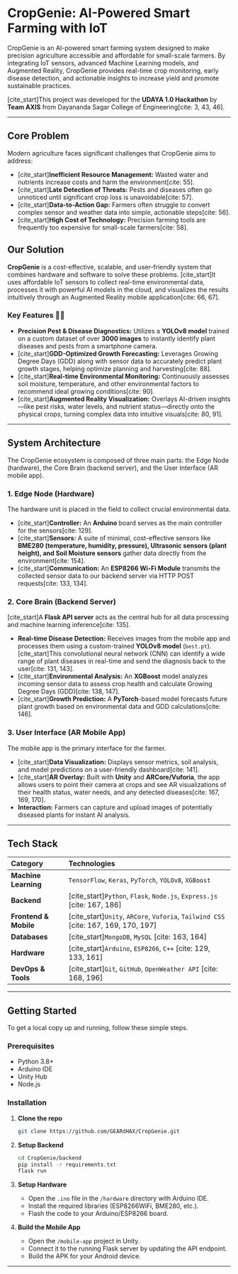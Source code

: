 # CropGenie: AI-Powered Smart Farming with IoT

[](https://opensource.org/licenses/MIT)

CropGenie is an AI-powered smart farming system designed to make precision agriculture accessible and affordable for small-scale farmers. By integrating IoT sensors, advanced Machine Learning models, and Augmented Reality, CropGenie provides real-time crop monitoring, early disease detection, and actionable insights to increase yield and promote sustainable practices.

[cite\_start]This project was developed for the **UDAYA 1.0 Hackathon** by **Team AXIS** from Dayananda Sagar College of Engineering[cite: 3, 43, 46].

-----

## Core Problem

Modern agriculture faces significant challenges that CropGenie aims to address:

  * [cite\_start]**Inefficient Resource Management:** Wasted water and nutrients increase costs and harm the environment[cite: 55].
  * [cite\_start]**Late Detection of Threats:** Pests and diseases often go unnoticed until significant crop loss is unavoidable[cite: 57].
  * [cite\_start]**Data-to-Action Gap:** Farmers often struggle to convert complex sensor and weather data into simple, actionable steps[cite: 56].
  * [cite\_start]**High Cost of Technology:** Precision farming tools are frequently too expensive for small-scale farmers[cite: 58].

## Our Solution

**CropGenie** is a cost-effective, scalable, and user-friendly system that combines hardware and software to solve these problems. [cite\_start]It uses affordable IoT sensors to collect real-time environmental data, processes it with powerful AI models in the cloud, and visualizes the results intuitively through an Augmented Reality mobile application[cite: 66, 67].

### Key Features 🧑‍🌾

  * **Precision Pest & Disease Diagnostics:** Utilizes a **YOLOv8 model** trained on a custom dataset of over **3000 images** to instantly identify plant diseases and pests from a smartphone camera.
  * [cite\_start]**GDD-Optimized Growth Forecasting:** Leverages Growing Degree Days (GDD) along with sensor data to accurately predict plant growth stages, helping optimize planning and harvesting[cite: 88].
  * [cite\_start]**Real-time Environmental Monitoring:** Continuously assesses soil moisture, temperature, and other environmental factors to recommend ideal growing conditions[cite: 90].
  * [cite\_start]**Augmented Reality Visualization:** Overlays AI-driven insights—like pest risks, water levels, and nutrient status—directly onto the physical crops, turning complex data into intuitive visuals[cite: 80, 91].

-----

## System Architecture

The CropGenie ecosystem is composed of three main parts: the Edge Node (hardware), the Core Brain (backend server), and the User Interface (AR mobile app).

### 1\. Edge Node (Hardware)

The hardware unit is placed in the field to collect crucial environmental data.

  * [cite\_start]**Controller:** An **Arduino** board serves as the main controller for the sensors[cite: 129].
  * [cite\_start]**Sensors:** A suite of minimal, cost-effective sensors like **BME280 (temperature, humidity, pressure), Ultrasonic sensors (plant height), and Soil Moisture sensors** gather data directly from the environment[cite: 154].
  * [cite\_start]**Communication:** An **ESP8266 Wi-Fi Module** transmits the collected sensor data to our backend server via HTTP POST requests[cite: 133, 134].

### 2\. Core Brain (Backend Server)

[cite\_start]A **Flask API server** acts as the central hub for all data processing and machine learning inference[cite: 135].

  * **Real-time Disease Detection:** Receives images from the mobile app and processes them using a custom-trained **YOLOv8 model** (`best.pt`). [cite\_start]This convolutional neural network (CNN) can identify a wide range of plant diseases in real-time and send the diagnosis back to the user[cite: 131, 143].
  * [cite\_start]**Environmental Analysis:** An **XGBoost** model analyzes incoming sensor data to assess crop health and calculate Growing Degree Days (GDD)[cite: 138, 147].
  * [cite\_start]**Growth Prediction:** A **PyTorch**-based model forecasts future plant growth based on environmental data and GDD calculations[cite: 146].

### 3\. User Interface (AR Mobile App)

The mobile app is the primary interface for the farmer.

  * [cite\_start]**Data Visualization:** Displays sensor metrics, soil analysis, and model predictions on a user-friendly dashboard[cite: 141].
  * [cite\_start]**AR Overlay:** Built with **Unity** and **ARCore/Vuforia**, the app allows users to point their camera at crops and see AR visualizations of their health status, water needs, and any detected diseases[cite: 167, 169, 170].
  * **Interaction:** Farmers can capture and upload images of potentially diseased plants for instant AI analysis.

-----

## Tech Stack

| Category | Technologies |
| :--- | :--- |
| **Machine Learning** | `TensorFlow`, `Keras`, `PyTorch`, `YOLOv8`, `XGBoost` |
| **Backend** | [cite\_start]`Python`, `Flask`, `Node.js`, `Express.js` [cite: 167, 186] |
| **Frontend & Mobile** | [cite\_start]`Unity`, `ARCore`, `Vuforia`, `Tailwind CSS` [cite: 167, 169, 170, 197] |
| **Databases** | [cite\_start]`MongoDB`, `MySQL` [cite: 163, 164] |
| **Hardware** | [cite\_start]`Arduino`, `ESP8266`, `C++` [cite: 129, 133, 161] |
| **DevOps & Tools** | [cite\_start]`Git`, `GitHub`, `OpenWeather API` [cite: 168, 196] |

-----

## Getting Started

To get a local copy up and running, follow these simple steps.

### Prerequisites

  * Python 3.8+
  * Arduino IDE
  * Unity Hub
  * Node.js

### Installation

1.  **Clone the repo**

    ```sh
    git clone https://github.com/GEARdHAX/CropGenie.git
    ```

2.  **Setup Backend**

    ```sh
    cd CropGenie/backend
    pip install -r requirements.txt
    flask run
    ```

3.  **Setup Hardware**

      * Open the `.ino` file in the `/hardware` directory with Arduino IDE.
      * Install the required libraries (ESP8266WiFi, BME280, etc.).
      * Flash the code to your Arduino/ESP8266 board.

4.  **Build the Mobile App**

      * Open the `/mobile-app` project in Unity.
      * Connect it to the running Flask server by updating the API endpoint.
      * Build the APK for your Android device.

-----
